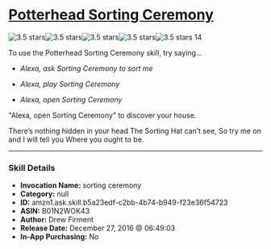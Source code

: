 # [Potterhead Sorting Ceremony](http://alexa.amazon.com/#skills/amzn1.ask.skill.b5a23edf-c2bb-4b74-b949-f23e36f54723)
![3.5 stars](../../images/ic_star_black_18dp_1x.png)![3.5 stars](../../images/ic_star_black_18dp_1x.png)![3.5 stars](../../images/ic_star_black_18dp_1x.png)![3.5 stars](../../images/ic_star_half_black_18dp_1x.png)![3.5 stars](../../images/ic_star_border_black_18dp_1x.png) 14

To use the Potterhead Sorting Ceremony skill, try saying...

* *Alexa, ask Sorting Ceremony to sort me*

* *Alexa, play Sorting Ceremony*

* *Alexa, open Sorting Ceremony*

"Alexa, open Sorting Ceremony" to discover your house.

There’s nothing hidden in your head
The Sorting Hat can’t see,
So try me on and I will tell you
Where you ought to be.

***

### Skill Details

* **Invocation Name:** sorting ceremony
* **Category:** null
* **ID:** amzn1.ask.skill.b5a23edf-c2bb-4b74-b949-f23e36f54723
* **ASIN:** B01N2WOK43
* **Author:** Drew Firment
* **Release Date:** December 27, 2016 @ 06:49:03
* **In-App Purchasing:** No
